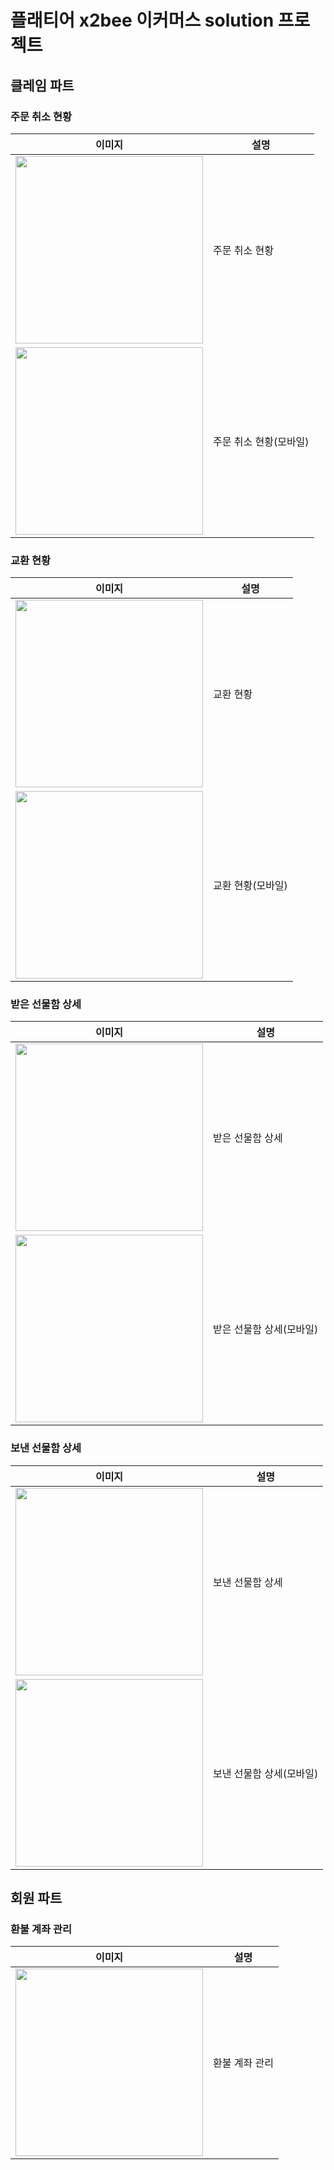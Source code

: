 # 플래티어 x2bee 이커머스 solution 프로젝트


## 클레임 파트

### 주문 취소 현황
| 이미지                                                | 설명            |
|----------------------------------------------------|---------------|
| <img src="cancel_detail.png" width="300px">        | 주문 취소 현황      |
| <img src="cancel_detail_mobile.png" width="300px"> | 주문 취소 현황(모바일) |

### 교환 현황
| 이미지                                                  | 설명         |
|------------------------------------------------------|------------|
| <img src="exchange_detail.png" width="300px">        | 교환 현황      |
| <img src="exchange_detail_mobile.png" width="300px"> | 교환 현황(모바일) |

### 받은 선물함 상세
| 이미지                                                      | 설명             |
|----------------------------------------------------------|----------------|
| <img src="gift_receive_detail.png" width="300px">        | 받은 선물함 상세      |
| <img src="gift_receive_detail_mobile.png" width="300px"> | 받은 선물함 상세(모바일) |

### 보낸 선물함 상세
| 이미지                                                   | 설명             |
|-------------------------------------------------------|----------------|
| <img src="gift_send_detail.png" width="300px">        | 보낸 선물함 상세      |
| <img src="gift_send_detail_mobile.png" width="300px"> | 보낸 선물함 상세(모바일) |


## 회원 파트

### 환불 계좌 관리
| 이미지                                          |설명|
|----------------------------------------------|--|
| <img src="refund_account.png" width="300px"> |환불 계좌 관리|
